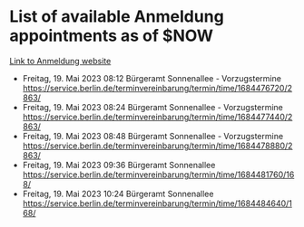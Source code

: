 # List of available Anmeldung appointments as of $NOW
[Link to Anmeldung website](https://service.berlin.de/terminvereinbarung/termin/tag.php?termin=1&anliegen[]=120686&dienstleisterlist=122210,122217,327316,122219,327312,122227,327314,122231,327346,122243,327348,122254,122252,329742,122260,329745,122262,329748,122271,327278,122273,327274,122277,327276,330436,122280,327294,122282,327290,122284,327292,122291,327270,122285,327266,122286,327264,122296,327268,150230,329760,122297,327286,122294,327284,122312,329763,122314,329775,122304,327330,122311,327334,122309,327332,317869,122281,327352,122279,329772,122283,122276,327324,122274,327326,122267,329766,122246,327318,122251,327320,122257,327322,122208,327298,122226,327300&herkunft=http%3A%2F%2Fservice.berlin.de%2Fdienstleistung%2F120686%2F)
- Freitag, 19. Mai 2023 08:12 Bürgeramt Sonnenallee - Vorzugstermine https://service.berlin.de/terminvereinbarung/termin/time/1684476720/2863/
- Freitag, 19. Mai 2023 08:24 Bürgeramt Sonnenallee - Vorzugstermine https://service.berlin.de/terminvereinbarung/termin/time/1684477440/2863/
- Freitag, 19. Mai 2023 08:48 Bürgeramt Sonnenallee - Vorzugstermine https://service.berlin.de/terminvereinbarung/termin/time/1684478880/2863/
- Freitag, 19. Mai 2023 09:36 Bürgeramt Sonnenallee https://service.berlin.de/terminvereinbarung/termin/time/1684481760/168/
- Freitag, 19. Mai 2023 10:24 Bürgeramt Sonnenallee https://service.berlin.de/terminvereinbarung/termin/time/1684484640/168/
